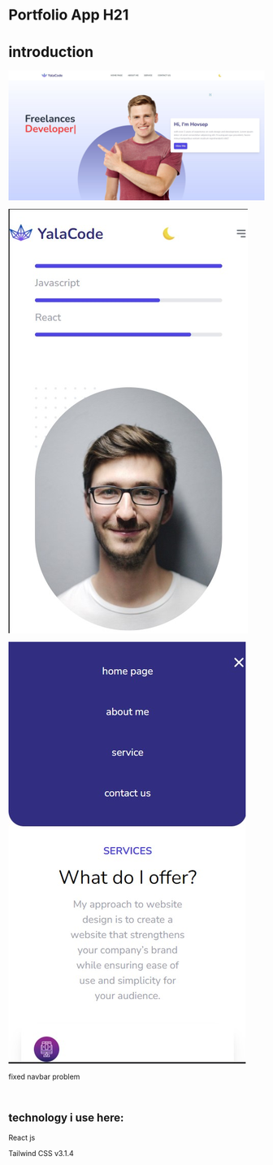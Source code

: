 <h1 style="text-align: "center"; style="font-weight: bold;">Portfolio App H21 </h1>

<h1>introduction</h1>

![image!](./public/screen/one.jpg)

![image!](./public/screen/two.jpg)

![image!](./public/screen/three.jpg)

fixed navbar problem
<nav className="w-full   bg-white z-10 dark:bg-slate-900">

<br> <h2>technology i use here:</h2>

<p>React js</p>
<p> Tailwind CSS v3.1.4</p>
